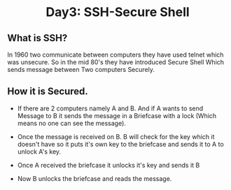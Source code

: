 <div align="center">
  <h1>Day3: SSH-Secure Shell</h1>
</div>

## What is SSH?

In 1960 two communicate between computers they have used telnet which was unsecure. So in the mid 80's they have introduced Secure Shell Which sends message between Two computers Securely.

## How it is Secured.

* If there are 2 computers namely A and B. And if A wants to send Message to B it sends the message in a  Briefcase with a lock (Which means no one can see the message).

* Once the message is received on B. B will check for the key which it doesn't have so it puts it's own key to the briefcase and sends it to A to unlock A's key.

* Once A received the briefcase it unlocks it's key and sends it B

* Now B unlocks the briefcase and reads the message.

